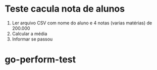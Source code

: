 # Teste cacula nota de alunos

1. Ler arquivo CSV com nome do aluno e 4 notas (varias matérias) de 200.000
2. Calcular a média
3. Informar se passou
# go-perform-test
